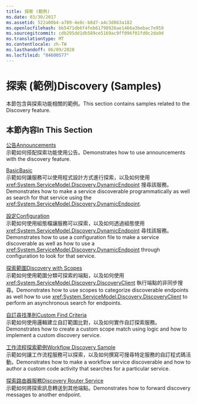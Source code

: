 ```yaml
---
title: 探索 (範例)
ms.date: 03/30/2017
ms.assetid: 522a00b4-a789-4e8c-b8d7-a4c3d863a182
ms.openlocfilehash: bb5471db6f4feb61798926ae1466a3bebac7e959
ms.sourcegitcommit: cdb295dd1db589ce5169ac9ff096f01fd0c2da9d
ms.translationtype: MT
ms.contentlocale: zh-TW
ms.lasthandoff: 06/09/2020
ms.locfileid: "84600577"
---
```

# <a name="discovery-samples"></a><span data-ttu-id="76315-102">探索 (範例)</span><span class="sxs-lookup"><span data-stu-id="76315-102">Discovery (Samples)</span></span>
<span data-ttu-id="76315-103">本節包含與探索功能相關的範例。</span><span class="sxs-lookup"><span data-stu-id="76315-103">This section contains samples related to the Discovery feature.</span></span>  
  
## <a name="in-this-section"></a><span data-ttu-id="76315-104">本節內容</span><span class="sxs-lookup"><span data-stu-id="76315-104">In This Section</span></span>  
 [<span data-ttu-id="76315-105">公告</span><span class="sxs-lookup"><span data-stu-id="76315-105">Announcements</span></span>](announcements-sample.md)  
 <span data-ttu-id="76315-106">示範如何搭配探索功能使用公告。</span><span class="sxs-lookup"><span data-stu-id="76315-106">Demonstrates how to use announcements with the discovery feature.</span></span>  
  
 [<span data-ttu-id="76315-107">Basic</span><span class="sxs-lookup"><span data-stu-id="76315-107">Basic</span></span>](basic-sample.md)  
 <span data-ttu-id="76315-108">示範如何讓服務可以使用程式設計方式進行探索，以及如何使用 <xref:System.ServiceModel.Discovery.DynamicEndpoint> 搜尋該服務。</span><span class="sxs-lookup"><span data-stu-id="76315-108">Demonstrates how to make a service discoverable programmatically as well as search for that service using the <xref:System.ServiceModel.Discovery.DynamicEndpoint>.</span></span>  
  
 [<span data-ttu-id="76315-109">設定</span><span class="sxs-lookup"><span data-stu-id="76315-109">Configuration</span></span>](configuration-sample.md)  
 <span data-ttu-id="76315-110">示範如何使用組態檔讓服務可以探索，以及如何透過組態使用 <xref:System.ServiceModel.Discovery.DynamicEndpoint> 尋找該服務。</span><span class="sxs-lookup"><span data-stu-id="76315-110">Demonstrates how to use a configuration file to make a service discoverable as well as how to use a <xref:System.ServiceModel.Discovery.DynamicEndpoint> through configuration to look for that service.</span></span>  
  
 [<span data-ttu-id="76315-111">探索範圍</span><span class="sxs-lookup"><span data-stu-id="76315-111">Discovery with Scopes</span></span>](discovery-with-scopes-sample.md)  
 <span data-ttu-id="76315-112">示範如何使用範圍分類可探索的端點，以及如何使用 <xref:System.ServiceModel.Discovery.DiscoveryClient> 執行端點的非同步搜尋。</span><span class="sxs-lookup"><span data-stu-id="76315-112">Demonstrates how to use scopes to categorize discoverable endpoints as well how to use <xref:System.ServiceModel.Discovery.DiscoveryClient> to perform an asynchronous search for endpoints.</span></span>  
  
 [<span data-ttu-id="76315-113">自訂尋找準則</span><span class="sxs-lookup"><span data-stu-id="76315-113">Custom Find Criteria</span></span>](custom-find-criteria.md)  
 <span data-ttu-id="76315-114">示範如何使用邏輯建立自訂範圍比對，以及如何實作自訂探索服務。</span><span class="sxs-lookup"><span data-stu-id="76315-114">Demonstrates how to create a custom scope match using logic and how to implement a custom discovery service.</span></span>  
  
 [<span data-ttu-id="76315-115">工作流程探索範例</span><span class="sxs-lookup"><span data-stu-id="76315-115">Workflow Discovery Sample</span></span>](workflow-discovery-sample.md)  
 <span data-ttu-id="76315-116">示範如何讓工作流程服務可以探索，以及如何撰寫可搜尋特定服務的自訂程式碼活動。</span><span class="sxs-lookup"><span data-stu-id="76315-116">Demonstrates how to make a workflow service discoverable and how to author a custom code activity that searches for a particular service.</span></span>  
  
 [<span data-ttu-id="76315-117">探索路由器服務</span><span class="sxs-lookup"><span data-stu-id="76315-117">Discovery Router Service</span></span>](discovery-router-service.md)  
 <span data-ttu-id="76315-118">示範如何將探索訊息轉送到其他端點。</span><span class="sxs-lookup"><span data-stu-id="76315-118">Demonstrates how to forward discovery messages to another endpoint.</span></span>
